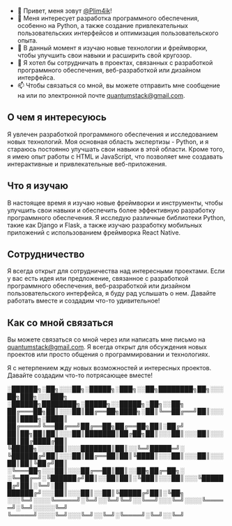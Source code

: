 - 👋 Привет, меня зовут [@Plim4ik](https://github.com/Plim4ik)!
- 👀 Меня интересует разработка программного обеспечения, особенно на Python, а также создание привлекательных пользовательских интерфейсов и оптимизация пользовательского опыта.
- 🌱 В данный момент я изучаю новые технологии и фреймворки, чтобы улучшить свои навыки и расширить свой кругозор.
- 💞️ Я хотел бы сотрудничать в проектах, связанных с разработкой программного обеспечения, веб-разработкой или дизайном интерфейса.
- 📫 Чтобы связаться со мной, вы можете отправить мне сообщение на или по электронной почте [quantumstack@gmail.com](mailto:quantumstack@gmail.com).

## О чем я интересуюсь
Я увлечен разработкой программного обеспечения и исследованием новых технологий. Моя основная область экспертизы - Python, и я стараюсь постоянно улучшать свои навыки в этой области. Кроме того, я имею опыт работы с HTML и JavaScript, что позволяет мне создавать интерактивные и привлекательные веб-приложения.

## Что я изучаю
В настоящее время я изучаю новые фреймворки и инструменты, чтобы улучшить свои навыки и обеспечить более эффективную разработку программного обеспечения. Я исследую различные библиотеки Python, такие как Django и Flask, а также изучаю разработку мобильных приложений с использованием фреймворка React Native.

## Сотрудничество
Я всегда открыт для сотрудничества над интересными проектами. 
Если у вас есть идея или предложение, связанное с разработкой программного обеспечения, веб-разработкой или дизайном пользовательского интерфейса, я буду рад услышать о нем. 
Давайте работать вместе и создадим что-то удивительное!

## Как со мной связаться
Вы можете связаться со мной через или написать мне письмо на [quantumstack@gmail.com](mailto:quantumstack@gmail.com). Я всегда открыт для обсуждения новых проектов или просто общения о программировании и технологиях.

Я с нетерпением жду новых возможностей и интересных проектов. Давайте создадим что-то потрясающее вместе!


░██████╗░██╗░░░██╗░█████╗░███╗░░██╗████████╗██╗░░░██╗███╗░░░███╗  ░██████╗████████╗░█████╗░░█████╗░██╗░░██╗
██╔═══██╗██║░░░██║██╔══██╗████╗░██║╚══██╔══╝██║░░░██║████╗░████║  ██╔════╝╚══██╔══╝██╔══██╗██╔══██╗██║░██╔╝
██║██╗██║██║░░░██║███████║██╔██╗██║░░░██║░░░██║░░░██║██╔████╔██║  ╚█████╗░░░░██║░░░███████║██║░░╚═╝█████═╝░
╚██████╔╝██║░░░██║██╔══██║██║╚████║░░░██║░░░██║░░░██║██║╚██╔╝██║  ░╚═══██╗░░░██║░░░██╔══██║██║░░██╗██╔═██╗░
░╚═██╔═╝░╚██████╔╝██║░░██║██║░╚███║░░░██║░░░╚██████╔╝██║░╚═╝░██║  ██████╔╝░░░██║░░░██║░░██║╚█████╔╝██║░╚██╗
░░░╚═╝░░░░╚═════╝░╚═╝░░╚═╝╚═╝░░╚══╝░░░╚═╝░░░░╚═════╝░╚═╝░░░░░╚═╝  ╚═════╝░░░░╚═╝░░░╚═╝░░╚═╝░╚════╝░╚═╝░░╚═╝
